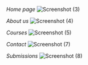 *Home page*
![Screenshot (3)](https://github.com/user-attachments/assets/d85fd081-9739-486a-89cb-af78d29dd6b5)

*About us*
![Screenshot (4)](https://github.com/user-attachments/assets/7df3eb1e-2fa0-442c-96d0-d7bbfb128bc5)

*Courses*
![Screenshot (5)](https://github.com/user-attachments/assets/848d8364-c923-4d65-ba69-42dd581a45b7)

*Contact*
![Screenshot (7)](https://github.com/user-attachments/assets/167fc53d-6a2c-47f8-9240-34ae957cd2b1)

*Submissions*
![Screenshot (8)](https://github.com/user-attachments/assets/cd5f9776-e805-451a-8e9c-ac63a2512f0f)

